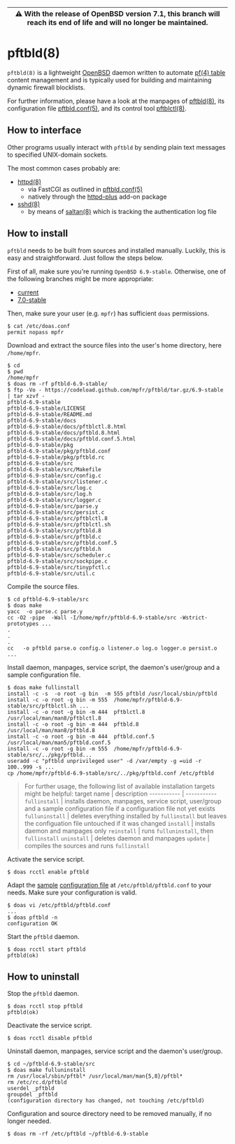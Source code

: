 | :warning: With the release of OpenBSD version 7.1, this branch will reach its end of life and will no longer be maintained.
| --- |

# pftbld(8)

`pftbld(8)` is a lightweight [OpenBSD](https://www.openbsd.org) daemon written to automate [pf(4) table](http://man.openbsd.org/pf.conf#TABLES) content management and is typically used for building and maintaining dynamic firewall blocklists.

For further information, please have a look at the manpages of [pftbld(8)](https://mpfr.net/man/pftbld/6.9-stable/pftbld.8.html), its configuration file [pftbld.conf(5)](https://mpfr.net/man/pftbld/6.9-stable/pftbld.conf.5.html), and its control tool [pftblctl(8)](https://mpfr.net/man/pftbld/6.9-stable/pftblctl.8.html).

## How to interface

Other programs usually interact with `pftbld` by sending plain text messages to specified UNIX-domain sockets.

The most common cases probably are:
* [httpd(8)](http://man.openbsd.org/httpd)
	* via FastCGI as outlined in [pftbld.conf(5)](https://mpfr.net/man/pftbld/6.9-stable/pftbld.conf.5.html#EXAMPLES)
	* natively through the [httpd-plus](https://github.com/mpfr/httpd-plus/tree/6.9-stable#notify-on-block) add-on package
* [sshd(8)](http://man.openbsd.org/sshd)
	* by means of [saltan(8)](https://github.com/mpfr/saltan/tree/6.9-stable) which is tracking the authentication log file

## How to install

`pftbld` needs to be built from sources and installed manually. Luckily, this is easy and straightforward. Just follow the steps below.

First of all, make sure you're running `OpenBSD 6.9-stable`. Otherwise, one of the following branches might be more appropriate:
* [current](https://github.com/mpfr/pftbld)
* [7.0-stable](https://github.com/mpfr/pftbld/tree/7.0-stable)

Then, make sure your user (e.g. `mpfr`) has sufficient `doas` permissions.

```
$ cat /etc/doas.conf
permit nopass mpfr
```

Download and extract the source files into the user's home directory, here `/home/mpfr`.

```
$ cd
$ pwd
/home/mpfr
$ doas rm -rf pftbld-6.9-stable/
$ ftp -Vo - https://codeload.github.com/mpfr/pftbld/tar.gz/6.9-stable | tar xzvf -
pftbld-6.9-stable
pftbld-6.9-stable/LICENSE
pftbld-6.9-stable/README.md
pftbld-6.9-stable/docs
pftbld-6.9-stable/docs/pftblctl.8.html
pftbld-6.9-stable/docs/pftbld.8.html
pftbld-6.9-stable/docs/pftbld.conf.5.html
pftbld-6.9-stable/pkg
pftbld-6.9-stable/pkg/pftbld.conf
pftbld-6.9-stable/pkg/pftbld.rc
pftbld-6.9-stable/src
pftbld-6.9-stable/src/Makefile
pftbld-6.9-stable/src/config.c
pftbld-6.9-stable/src/listener.c
pftbld-6.9-stable/src/log.c
pftbld-6.9-stable/src/log.h
pftbld-6.9-stable/src/logger.c
pftbld-6.9-stable/src/parse.y
pftbld-6.9-stable/src/persist.c
pftbld-6.9-stable/src/pftblctl.8
pftbld-6.9-stable/src/pftblctl.sh
pftbld-6.9-stable/src/pftbld.8
pftbld-6.9-stable/src/pftbld.c
pftbld-6.9-stable/src/pftbld.conf.5
pftbld-6.9-stable/src/pftbld.h
pftbld-6.9-stable/src/scheduler.c
pftbld-6.9-stable/src/sockpipe.c
pftbld-6.9-stable/src/tinypfctl.c
pftbld-6.9-stable/src/util.c
```

Compile the source files.

```
$ cd pftbld-6.9-stable/src
$ doas make
yacc  -o parse.c parse.y
cc -O2 -pipe  -Wall -I/home/mpfr/pftbld-6.9-stable/src -Wstrict-prototypes ...
.
.
.
cc   -o pftbld parse.o config.o listener.o log.o logger.o persist.o ...
```

Install daemon, manpages, service script, the daemon's user/group and a sample configuration file.

```
$ doas make fullinstall
install -c -s  -o root -g bin  -m 555 pftbld /usr/local/sbin/pftbld
install -c -o root -g bin -m 555  /home/mpfr/pftbld-6.9-stable/src/pftblctl.sh ...
install -c -o root -g bin -m 444  pftblctl.8 /usr/local/man/man8/pftblctl.8
install -c -o root -g bin -m 444  pftbld.8 /usr/local/man/man8/pftbld.8
install -c -o root -g bin -m 444  pftbld.conf.5 /usr/local/man/man5/pftbld.conf.5
install -c -o root -g bin -m 555  /home/mpfr/pftbld-6.9-stable/src/../pkg/pftbld...
useradd -c "pftbld unprivileged user" -d /var/empty -g =uid -r 100..999 -s ...
cp /home/mpfr/pftbld-6.9-stable/src/../pkg/pftbld.conf /etc/pftbld
```

> For further usage, the following list of available installation targets might be helpful:
> target name | description
> ----------- | -----------
> `fullinstall` | installs daemon, manpages, service script, user/group and a sample configuration file if a configuration file not yet exists
> `fulluninstall` | deletes everything installed by `fullinstall` but leaves the configuation file untouched if it was changed
> `install` | installs daemon and manpages only
> `reinstall` | runs `fulluninstall`, then `fullinstall`
> `uninstall` | deletes daemon and manpages
> `update` | compiles the sources and runs `fullinstall`

Activate the service script.

```
$ doas rcctl enable pftbld
```

Adapt the [sample](pkg/pftbld.conf) [configuration file](https://mpfr.net/man/pftbld/6.9-stable/pftbld.conf.5.html) at `/etc/pftbld/pftbld.conf` to your needs. Make sure your configuration is valid.

```
$ doas vi /etc/pftbld/pftbld.conf
...
$ doas pftbld -n
configuration OK
```

Start the `pftbld` daemon.

```
$ doas rcctl start pftbld
pftbld(ok)
```

## How to uninstall

Stop the `pftbld` daemon.

```
$ doas rcctl stop pftbld
pftbld(ok)
```

Deactivate the service script.

```
$ doas rcctl disable pftbld
```

Uninstall daemon, manpages, service script and the daemon's user/group.

```
$ cd ~/pftbld-6.9-stable/src
$ doas make fulluninstall
rm /usr/local/sbin/pftbl* /usr/local/man/man{5,8}/pftbl*
rm /etc/rc.d/pftbld
userdel _pftbld
groupdel _pftbld
(configuration directory has changed, not touching /etc/pftbld)
```

Configuration and source directory need to be removed manually, if no longer needed.

```
$ doas rm -rf /etc/pftbld ~/pftbld-6.9-stable
```
